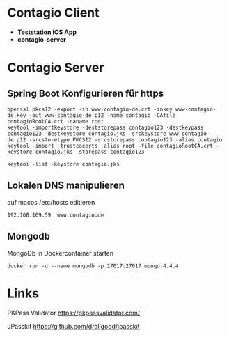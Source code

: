 # Contagio Client

* **Teststation iOS App**
* **contagio-server**

# Contagio Server

## Spring Boot Konfigurieren für https
```
openssl pkcs12 -export -in www-contagio-de.crt -inkey www-contagio-de.key -out www-contagio-de.p12 -name contagio -CAfile contagioRootCA.crt -caname root
keytool -importkeystore -deststorepass contagio123 -destkeypass contagio123 -destkeystore contagio.jks -srckeystore www-contagio-de.p12 -srcstoretype PKCS12 -srcstorepass contagio123 -alias contagio
keytool -import -trustcacerts -alias root -file contagioRootCA.crt -keystore contagio.jks -storepass contagio123

keytool -list -keystore contagio.jks

```

## Lokalen DNS manipulieren
auf macos /etc/hosts editieren
```
192.168.169.59  www.contagio.de
```

## Mongodb
MongoDb in Dockercontainer starten
```
docker run -d --name mongodb -p 27017:27017 mongo:4.4.4
```

# Links
PKPass Validator
https://pkpassvalidator.com/

JPasskit
https://github.com/drallgood/jpasskit
